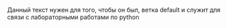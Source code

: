 ﻿Данный текст нужен для того, чтобы он был, ветка default и служит для связи с лабораторными работами по python
